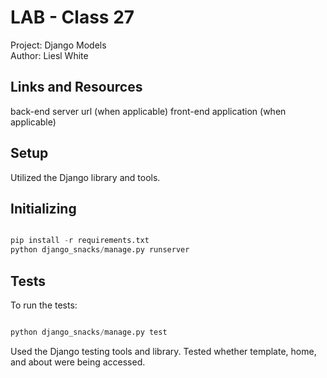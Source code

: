 # LAB - Class 27  

Project: Django Models  
Author: Liesl White  

## Links and Resources
back-end server url (when applicable)
front-end application (when applicable)

## Setup

Utilized the Django library and tools. 

## Initializing  

```python

pip install -r requirements.txt
python django_snacks/manage.py runserver 

```

## Tests  

To run the tests:
```python

python django_snacks/manage.py test

```

Used the Django testing tools and library. Tested whether template, home, and about were being accessed.  

